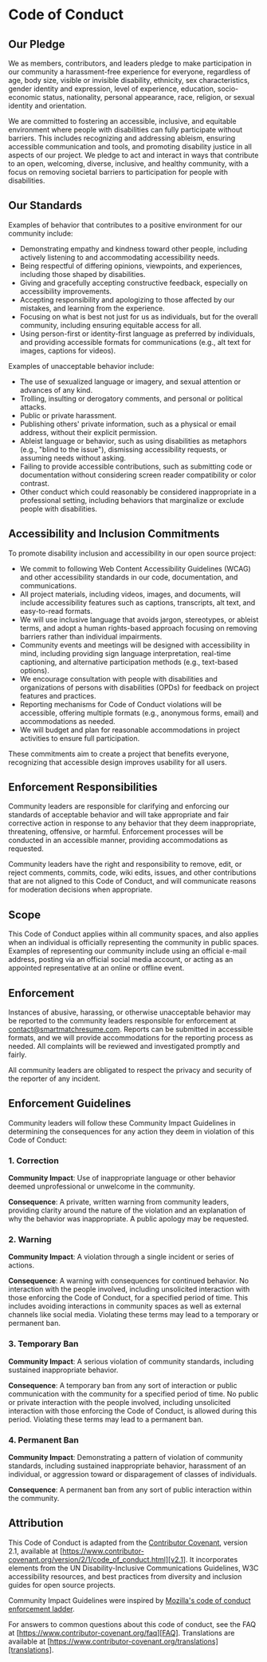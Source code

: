 # Code of Conduct

## Our Pledge

We as members, contributors, and leaders pledge to make participation in our community a harassment-free experience for everyone, regardless of age, body size, visible or invisible disability, ethnicity, sex characteristics, gender identity and expression, level of experience, education, socio-economic status, nationality, personal appearance, race, religion, or sexual identity and orientation.

We are committed to fostering an accessible, inclusive, and equitable environment where people with disabilities can fully participate without barriers. This includes recognizing and addressing ableism, ensuring accessible communication and tools, and promoting disability justice in all aspects of our project. We pledge to act and interact in ways that contribute to an open, welcoming, diverse, inclusive, and healthy community, with a focus on removing societal barriers to participation for people with disabilities.

## Our Standards

Examples of behavior that contributes to a positive environment for our community include:

- Demonstrating empathy and kindness toward other people, including actively listening to and accommodating accessibility needs.
- Being respectful of differing opinions, viewpoints, and experiences, including those shaped by disabilities.
- Giving and gracefully accepting constructive feedback, especially on accessibility improvements.
- Accepting responsibility and apologizing to those affected by our mistakes, and learning from the experience.
- Focusing on what is best not just for us as individuals, but for the overall community, including ensuring equitable access for all.
- Using person-first or identity-first language as preferred by individuals, and providing accessible formats for communications (e.g., alt text for images, captions for videos).

Examples of unacceptable behavior include:

- The use of sexualized language or imagery, and sexual attention or advances of any kind.
- Trolling, insulting or derogatory comments, and personal or political attacks.
- Public or private harassment.
- Publishing others' private information, such as a physical or email address, without their explicit permission.
- Ableist language or behavior, such as using disabilities as metaphors (e.g., "blind to the issue"), dismissing accessibility requests, or assuming needs without asking.
- Failing to provide accessible contributions, such as submitting code or documentation without considering screen reader compatibility or color contrast.
- Other conduct which could reasonably be considered inappropriate in a professional setting, including behaviors that marginalize or exclude people with disabilities.

## Accessibility and Inclusion Commitments

To promote disability inclusion and accessibility in our open source project:

- We commit to following Web Content Accessibility Guidelines (WCAG) and other accessibility standards in our code, documentation, and communications.
- All project materials, including videos, images, and documents, will include accessibility features such as captions, transcripts, alt text, and easy-to-read formats.
- We will use inclusive language that avoids jargon, stereotypes, or ableist terms, and adopt a human rights-based approach focusing on removing barriers rather than individual impairments.
- Community events and meetings will be designed with accessibility in mind, including providing sign language interpretation, real-time captioning, and alternative participation methods (e.g., text-based options).
- We encourage consultation with people with disabilities and organizations of persons with disabilities (OPDs) for feedback on project features and practices.
- Reporting mechanisms for Code of Conduct violations will be accessible, offering multiple formats (e.g., anonymous forms, email) and accommodations as needed.
- We will budget and plan for reasonable accommodations in project activities to ensure full participation.

These commitments aim to create a project that benefits everyone, recognizing that accessible design improves usability for all users.

## Enforcement Responsibilities

Community leaders are responsible for clarifying and enforcing our standards of acceptable behavior and will take appropriate and fair corrective action in response to any behavior that they deem inappropriate, threatening, offensive, or harmful. Enforcement processes will be conducted in an accessible manner, providing accommodations as requested.

Community leaders have the right and responsibility to remove, edit, or reject comments, commits, code, wiki edits, issues, and other contributions that are not aligned to this Code of Conduct, and will communicate reasons for moderation decisions when appropriate.

## Scope

This Code of Conduct applies within all community spaces, and also applies when an individual is officially representing the community in public spaces. Examples of representing our community include using an official e-mail address, posting via an official social media account, or acting as an appointed representative at an online or offline event.

## Enforcement

Instances of abusive, harassing, or otherwise unacceptable behavior may be reported to the community leaders responsible for enforcement at contact@smartmatchresume.com. Reports can be submitted in accessible formats, and we will provide accommodations for the reporting process as needed. All complaints will be reviewed and investigated promptly and fairly.

All community leaders are obligated to respect the privacy and security of the reporter of any incident.

## Enforcement Guidelines

Community leaders will follow these Community Impact Guidelines in determining the consequences for any action they deem in violation of this Code of Conduct:

### 1. Correction

**Community Impact**: Use of inappropriate language or other behavior deemed unprofessional or unwelcome in the community.

**Consequence**: A private, written warning from community leaders, providing clarity around the nature of the violation and an explanation of why the behavior was inappropriate. A public apology may be requested.

### 2. Warning

**Community Impact**: A violation through a single incident or series of actions.

**Consequence**: A warning with consequences for continued behavior. No interaction with the people involved, including unsolicited interaction with those enforcing the Code of Conduct, for a specified period of time. This includes avoiding interactions in community spaces as well as external channels like social media. Violating these terms may lead to a temporary or permanent ban.

### 3. Temporary Ban

**Community Impact**: A serious violation of community standards, including sustained inappropriate behavior.

**Consequence**: A temporary ban from any sort of interaction or public communication with the community for a specified period of time. No public or private interaction with the people involved, including unsolicited interaction with those enforcing the Code of Conduct, is allowed during this period. Violating these terms may lead to a permanent ban.

### 4. Permanent Ban

**Community Impact**: Demonstrating a pattern of violation of community standards, including sustained inappropriate behavior, harassment of an individual, or aggression toward or disparagement of classes of individuals.

**Consequence**: A permanent ban from any sort of public interaction within the community.

## Attribution

This Code of Conduct is adapted from the [Contributor Covenant][homepage], version 2.1, available at [https://www.contributor-covenant.org/version/2/1/code_of_conduct.html][v2.1]. It incorporates elements from the UN Disability-Inclusive Communications Guidelines, W3C accessibility resources, and best practices from diversity and inclusion guides for open source projects.

Community Impact Guidelines were inspired by [Mozilla's code of conduct enforcement ladder][Mozilla CoC].

For answers to common questions about this code of conduct, see the FAQ at [https://www.contributor-covenant.org/faq][FAQ]. Translations are available at [https://www.contributor-covenant.org/translations][translations].

[homepage]: https://www.contributor-covenant.org
[v2.1]: https://www.contributor-covenant.org/version/2/1/code_of_conduct.html
[Mozilla CoC]: https://github.com/mozilla/diversity
[FAQ]: https://www.contributor-covenant.org/faq
[translations]: https://www.contributor-covenant.org/translations